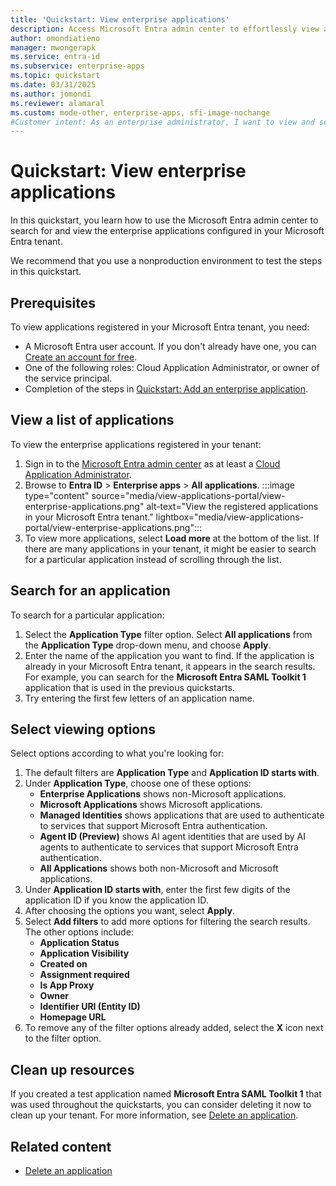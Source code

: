 ```yaml
---
title: 'Quickstart: View enterprise applications'
description: Access Microsoft Entra admin center to effortlessly view and filter enterprise apps. Streamline tenant oversight and take charge now.
author: omondiatieno
manager: mwongerapk
ms.service: entra-id
ms.subservice: enterprise-apps
ms.topic: quickstart
ms.date: 03/31/2025
ms.author: jomondi
ms.reviewer: alamaral
ms.custom: mode-other, enterprise-apps, sfi-image-nochange
#Customer intent: As an enterprise administrator, I want to view and search for enterprise applications in the Microsoft Entra admin center, so that I can manage and configure the applications in my tenant effectively.
---
```


# Quickstart: View enterprise applications

In this quickstart, you learn how to use the Microsoft Entra admin center to search for and view the enterprise applications configured in your Microsoft Entra tenant.

We recommend that you use a nonproduction environment to test the steps in this quickstart.

## Prerequisites

To view applications registered in your Microsoft Entra tenant, you need:

- A Microsoft Entra user account. If you don't already have one, you can [Create an account for free](https://azure.microsoft.com/free/?WT.mc_id=A261C142F).
- One of the following roles: Cloud Application Administrator, or owner of the service principal.
- Completion of the steps in [Quickstart: Add an enterprise application](add-application-portal.md).

## View a list of applications


To view the enterprise applications registered in your tenant:

1. Sign in to the [Microsoft Entra admin center](https://entra.microsoft.com) as at least a [Cloud Application Administrator](~/identity/role-based-access-control/permissions-reference.md#cloud-application-administrator). 
1. Browse to **Entra ID** > **Enterprise apps** > **All applications**.
    :::image type="content" source="media/view-applications-portal/view-enterprise-applications.png" alt-text="View the registered applications in your Microsoft Entra tenant." lightbox="media/view-applications-portal/view-enterprise-applications.png":::
1. To view more applications, select **Load more** at the bottom of the list. If there are many applications in your tenant, it might be easier to search for a particular application instead of scrolling through the list.

## Search for an application

To search for a particular application:

1. Select the **Application Type** filter option. Select **All applications** from the **Application Type** drop-down menu, and choose **Apply**.
1. Enter the name of the application you want to find. If the application is already in your Microsoft Entra tenant, it appears in the search results. For example, you can search for the **Microsoft Entra SAML Toolkit 1** application that is used in the previous quickstarts. 
1. Try entering the first few letters of an application name.

## Select viewing options

Select options according to what you're looking for:

1. The default filters are **Application Type** and **Application ID starts with**. 
1. Under **Application Type**, choose one of these options:
    - **Enterprise Applications** shows non-Microsoft applications.
    - **Microsoft Applications** shows Microsoft applications.
    - **Managed Identities** shows applications that are used to authenticate to services that support Microsoft Entra authentication.
    - **Agent ID (Preview)** shows AI agent identities that are used by AI agents to authenticate to services that support Microsoft Entra authentication.
    - **All Applications** shows both non-Microsoft and Microsoft applications.
1. Under **Application ID starts with**, enter the first few digits of the application ID if you know the application ID.
1. After choosing the options you want, select **Apply**.
1. Select **Add filters** to add more options for filtering the search results. The other options include:
   - **Application Status**
   - **Application Visibility**
   - **Created on**
   - **Assignment required**
   - **Is App Proxy**
   - **Owner**
   - **Identifier URI (Entity ID)**
   - **Homepage URL** 
1. To remove any of the filter options already added, select the **X** icon next to the filter option.


## Clean up resources

If you created a test application named **Microsoft Entra SAML Toolkit 1** that was used throughout the quickstarts, you can consider deleting it now to clean up your tenant. For more information, see [Delete an application](delete-application-portal.md).

## Related content

- [Delete an application](delete-application-portal.md)
